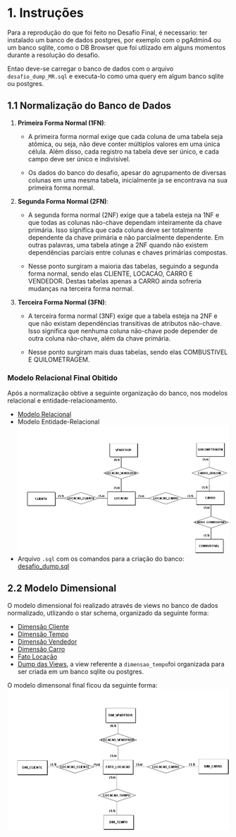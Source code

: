 # 1. Instruções
Para a reprodução do que foi feito no Desafio Final, é necessario: ter instalado um banco de dados postgres, por exemplo com o pgAdmin4 ou um banco sqlite, como o DB Browser que foi utlizado em alguns momentos durante a resolução do desafio. 

Entao deve-se carregar o banco de dados com o arquivo `desafio_dump_MR.sql` e executa-lo como uma query em algum banco sqlite ou postgres.

## 1.1 Normalização do Banco de Dados

1. **Primeira Forma Normal (1FN)**:
    - A primeira forma normal exige que cada coluna de uma tabela seja atômica, ou seja, não deve conter múltiplos valores em uma única célula. Além disso, cada registro na tabela deve ser único, e cada campo deve ser único e indivisível.

    - Os dados do banco do desafio, apesar do agrupamento de diversas colunas em uma mesma tabela, inicialmente ja se encontrava na sua primeira forma normal.


2. **Segunda Forma Normal (2FN)**:
    - A segunda forma normal (2NF) exige que a tabela esteja na 1NF e que todas as colunas não-chave dependam inteiramente da chave primária. Isso significa que cada coluna deve ser totalmente dependente da chave primária e não parcialmente dependente. Em outras palavras, uma tabela atinge a 2NF quando não existem dependências parciais entre colunas e chaves primárias compostas.

    - Nesse ponto surgiram a maioria das tabelas, seguindo a segunda forma normal, sendo elas CLIENTE, LOCACAO, CARRO E VENDEDOR. Destas tabelas apenas a CARRO ainda sofreria mudanças na terceira forma normal.

3. **Terceira Forma Normal (3FN)**:
    - A terceira forma normal (3NF) exige que a tabela esteja na 2NF e que não existam dependências transitivas de atributos não-chave. Isso significa que nenhuma coluna não-chave pode depender de outra coluna não-chave, além da chave primária.

    - Nesse ponto surgiram mais duas tabelas, sendo elas COMBUSTIVEL E QUILOMETRAGEM.

### Modelo Relacional Final Obitido
Após a normalização obtive a seguinte organização do banco, nos modelos relacional e entidade-relacionamento.

- [Modelo Relacional](/Sprint2/Evidencias/desafio/modelo_relacional.txt)
- Modelo Entidade-Relacional ![MER](/Sprint2/Evidencias/desafio/MER.png)
- Arquivo `.sql` com os comandos para a criação do banco: [desafio_dump.sql](/Sprint2/Desafio/desafio_dump_MR.sql)

## 2.2 Modelo Dimensional

O modelo dimensional foi realizado através de views no banco de dados normalizado, utlizando o star schema, organizado da seguinte forma:
- [Dimensão Cliente](/Sprint2/Evidencias/desafio/VIEWS/dimensao_cliente.csv)
- [Dimensão Tempo](/Sprint2/Evidencias/desafio/VIEWS/dimensao_tempo.csv)
- [Dimensão Vendedor](/Sprint2/Evidencias/desafio/VIEWS/dimensao_vendedor.csv)
- [Dimensão Carro](/Sprint2/Evidencias/desafio/VIEWS/dimensao_carro.csv)
- [Fato Locação](/Sprint2/Evidencias/desafio/VIEWS/fato_locacao.csv)
- [Dump das Views](/Sprint2/Desafio/modelo_dimensional.sql), a view referente a `dimensao_tempo`foi organizada para ser criada em um banco sqlite ou postgres.

O modelo dimensonal final ficou da seguinte forma:
![Modelo Dimensional](/Sprint2/Evidencias/desafio/MER_DIMENSIONAL.png)
